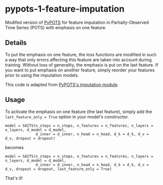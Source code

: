 # pypots-1-feature-imputation
Modifed version of [PyPOTS](https://github.com/WenjieDu/PyPOTS) for feature imputation in Partially-Observed Time Series (POTS) with emphasis on one feature.

## Details

To put the emphasis on one feature, the loss functions are modified in such a way that only errors affecting this feature are taken into account during training.
Without loss of generality, the emphasis is put on the last feature. If you want to put emphasis on another feature, simply reorder your features prior to using the imputation models.

This code is adapted from [PyPOTS's imputation module](https://github.com/WenjieDu/PyPOTS/tree/v0.0.9/pypots/imputation).

## Usage

To activate the emphasis on one feature (the last feature), simply add the `last_feature_only = True` option in your model's constructor.

```
model = SAITS(n_steps = n_steps, n_features = n_features, n_layers = n_layers, d_model = d_model,
              d_inner = d_inner, n_head = n_head, d_k = d_k, d_v = d_v, dropout = dropout)
```

becomes

```
model = SAITS(n_steps = n_steps, n_features = n_features, n_layers = n_layers, d_model = d_model,
              d_inner = d_inner, n_head = n_head, d_k = d_k, d_v = d_v, dropout = dropout, last_feature_only = True)
```

That's it!
